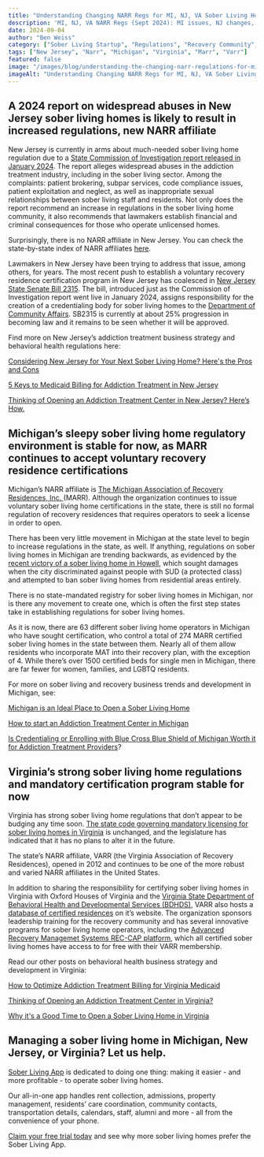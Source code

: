 ```yaml
---
title: "Understanding Changing NARR Regs for MI, NJ, VA Sober Living Homes"
description: 'MI, NJ, VA NARR Regs (Sept 2024): MI issues, NJ changes, VA''s strict rules. Navigate updates on the Sober Living App blog.'
date: 2024-09-04
author: "Ben Weiss"
category: ["Sober Living Startup", "Regulations", "Recovery Community", "Licensing", "Guide"]
tags: ["New Jersey", "Narr", "Michigan", "Virginia", "Marr", "Varr"]
featured: false
image: "/images/blog/understanding-the-changing-narr-regulations-for-michigan-new-jersey-and-virginia-sober-living-homes.png"
imageAlt: "Understanding Changing NARR Regs for MI, NJ, VA Sober Living Homes"
---
```


## A 2024 report on widespread abuses in New Jersey sober living homes is likely to result in increased regulations, new NARR affiliate

New Jersey is currently in arms about much-needed sober living home regulation due to a [State Commission of Investigation report released in January 2024](<https://newjerseymonitor.com/2024/02/06/watchdog-finds-widespread-abuses-in-new-jerseys-addiction-recovery-industry/>). The report alleges widespread abuses in the addiction treatment industry, including in the sober living sector. Among the complaints: patient brokering, subpar services, code compliance issues, patient exploitation and neglect, as well as inappropriate sexual relationships between sober living staff and residents. Not only does the report recommend an increase in regulations in the sober living home community, it also recommends that lawmakers establish financial and criminal consequences for those who operate unlicensed homes. 

Surprisingly, there is no NARR affiliate in New Jersey. You can check the state-by-state index of NARR affiliates [here](<https://narronline.org/affiliates/>). 

Lawmakers in New Jersey have been trying to address that issue, among others, for years. The most recent push to establish a voluntary recovery residence certification program in New Jersey has coalesced in [New Jersey State Senate Bill 2315](<https://legiscan.com/NJ/bill/S2315/2024>). The bill, introduced just as the Commission of Investigation report went live in January 2024, assigns responsibility for the creation of a credentialing body for sober living homes to the [Department of Community Affairs](<https://www.nj.gov/dca/>). SB2315 is currently at about 25% progression in becoming law and it remains to be seen whether it will be approved. 

Find more on New Jersey’s addiction treatment business strategy and behavioral health regulations here:

[Considering New Jersey for Your Next Sober Living Home? Here's the Pros and Cons](<https://soberlivingapp.com/sober-living-app-blog/2022/7/25/considering-new-jersey-for-your-next-sober-living-home-heres-the-pros-and-cons>)

[5 Keys to Medicaid Billing for Addiction Treatment in New Jersey ](<https://behavehealth.com/blog/2024/1/6/5-keys-to-medicaid-billing-for-addiction-treatment-in-new-jerseynbsp>)

[Thinking of Opening an Addiction Treatment Center in New Jersey? Here’s How.](<https://behavehealth.com/blog/2021/12/16/thinking-of-opening-an-addiction-treatment-center-in-new-jersey-heres-how>)

## Michigan’s sleepy sober living home regulatory environment is stable for now, as MARR continues to accept voluntary recovery residence certifications

Michigan’s NARR affiliate is [The Michigan Association of Recovery Residences, Inc. ](<https://michiganarr.com/>)(MARR). Although the organization continues to issue voluntary sober living home certifications in the state, there is still no formal regulation of recovery residences that requires operators to seek a license in order to open. 

There has been very little movement in Michigan at the state level to begin to increase regulations in the state, as well. If anything, regulations on sober living homes in Michigan are trending backwards, as evidenced by the [recent victory of a sober living home in Howell](<https://www.michiganpublic.org/criminal-justice-legal-system/2023-06-21/howell-settles-lawsuit-over-ban-on-sober-living-homes>), which sought damages when the city discriminated against people with SUD (a protected class) and attempted to ban sober living homes from residential areas entirely. 

There is no state-mandated registry for sober living homes in Michigan, nor is there any movement to create one, which is often the first step states take in establishing regulations for sober living homes. 

As it is now, there are 63 different sober living home operators in Michigan who have sought certification, who control a total of 274 MARR certified sober living homes in the state between them. Nearly all of them allow residents who incorporate MAT into their recovery plan, with the exception of 4. While there’s over 1500 certified beds for single men in Michigan, there are far fewer for women, families, and LGBTQ residents. 

For more on sober living and recovery business trends and development in Michigan, see:

[Michigan is an Ideal Place to Open a Sober Living Home ](<https://soberlivingapp.com/sober-living-app-blog/2022/7/12/michigan-is-an-ideal-place-to-open-a-sober-living-homenbsp>)

[How to start an Addiction Treatment Center in Michigan](<https://behavehealth.com/blog/2021/12/14/is-it-easy-to-open-an-addiction-treatment-center-in-michigan>)

[Is Credentialing or Enrolling with Blue Cross Blue Shield of Michigan Worth it for Addiction Treatment Providers](<https://behavehealth.com/blog/2022/5/17/is-credentialing-or-enrolling-with-blue-cross-blue-shield-of-michigan-worth-it-for-addiction-treatment-providers>)?

## Virginia’s strong sober living home regulations and mandatory certification program stable for now

Virginia has strong sober living home regulations that don’t appear to be budging any time soon. [The state code governing mandatory licensing for sober living homes in Virginia](<https://law.lis.virginia.gov/vacode/title37.2/chapter4/section37.2-431.1/>) is unchanged, and the legislature has indicated that it has no plans to alter it in the future. 

The state’s NARR affiliate, VARR (the Virginia Association of Recovery Residences), opened in 2012 and continues to be one of the more robust and varied NARR affiliates in the United States. 

In addition to sharing the responsibility for certifying sober living homes in Virginia with Oxford Houses of Virginia and the [Virginia State Department of Behavioral Health and Developmental Services (BDHDS)](<https://dbhds.virginia.gov/office-of-recovery-services/recovery-residences/#:~:text=The%20Code%20of%20Virginia%20%C2%A7,Services%20\(%E2%80%9CDBHDS%E2%80%9D\).>), VARR also hosts a [database of certified residences](<https://varronline.org/accredited-residences-search/#/>) on it’s website. The organization sponsors leadership training for the recovery community and has several innovative programs for sober living home operators, including the [Advanced Recovery Managemet Systems REC-CAP platform](<https://varronline.org/arms-rec-cap/>), which all certified sober living homes have access to for free with their VARR membership.

Read our other posts on behavioral health business strategy and development in Virginia: 

[How to Optimize Addiction Treatment Billing for Virginia Medicaid ](<https://behavehealth.com/blog/2024/1/28/how-to-optimize-addiction-treatment-billing-for-virginia-medicaidnbsp>)

[Thinking of Opening an Addiction Treatment Center in Virginia?](<https://behavehealth.com/blog/2021/12/21/its-a-good-time-to-open-an-addiction-treatment-center-in-virginia>)

[Why it's a Good Time to Open a Sober Living Home in Virginia](<https://soberlivingapp.com/sober-living-app-blog/2022/7/24/why-its-a-good-time-to-open-a-sober-living-in-virginia>)

## Managing a sober living home in Michigan, New Jersey, or Virginia? Let us help.

[Sober Living App](</>) is dedicated to doing one thing: making it easier - and more profitable - to operate sober living homes. 

Our all-in-one app handles rent collection, admissions, property management, residents’ care coordination, community contacts, transportation details, calendars, staff, alumni and more - all from the convenience of your phone.

[Claim your free trial today](<https://behavehealth.com/get-started?__hstc=135632115.075701b9fb7ccd58adc7b5b57a792227.1708902226082.1722205853113.1722795767849.32&__hssc=135632115.7.1722795767849&__hsfp=3530606189>) and see why more sober living homes prefer the Sober Living App.